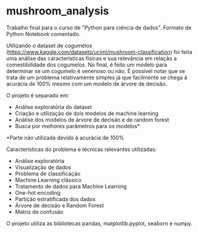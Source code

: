 # mushroom_analysis

Trabalho final para o curso de "Python para ciência de dados". Formato de Python Notebook comentado.

Utilizando o dataset de cogumelos (https://www.kaggle.com/datasets/uciml/mushroom-classification) foi feita uma análise das características físicas e sua relevância em relação a comestibilidade dos cogumelos. No final, é feito um modelo para determinar se um cogumelo é venenoso ou não. É possível notar que se trata de um problema relativamente simples já que facilmente se chega à acurácia de 100% mesmo com um modelo de árvore de decisão.

O projeto é separado em:
- Análise exploratória do dataset
- Criação e utilização de dois modelos de machine learning
- Análise dos modelos de árvore de decisão e de random forest
- Busca por melhores parâmetros para os modelos*

*Parte não utilizada devido à acurácia de 100%

Características do problema e técnicas relevantes utilizadas:
- Análise exploratória
- Visualização de dados
- Problema de classificação
- Machine Learning clássico
- Tratamento de dados para Machine Learning
- One-hot encoding
- Partição estratificada dos dados
- Árvore de decisão e Random Forest
- Matriz de confusão

O projeto utiliza as bibliotecas pandas, matplotlib.pyplot, seaborn e numpy.
